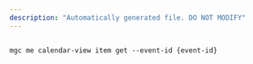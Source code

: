 ```yaml
---
description: "Automatically generated file. DO NOT MODIFY"
---
```


```cli

mgc me calendar-view item get --event-id {event-id}

```